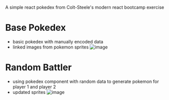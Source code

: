 A simple react pokedex from Colt-Steele's modern react bootcamp exercise 

# Base Pokedex 
- basic pokedex with manually encoded data
- linked images from pokemon sprites
![image](https://user-images.githubusercontent.com/70811340/122329908-cc86d600-cf64-11eb-89c8-b4e7be392a34.png)

# Random Battler 
- using pokedex component with random data to generate pokemon for player 1 and player 2
- updated sprites
![image](https://user-images.githubusercontent.com/70811340/122346780-eda6f100-cf7b-11eb-962d-5312444454cb.png)

